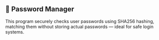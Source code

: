 ## 🔑 Password Manager
This program securely checks user passwords using SHA256 hashing, matching them without storing actual passwords — ideal for safe login systems.








